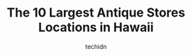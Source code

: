 ---
layout: ampstory
image: https://i0.wp.com/paketmu.com/wp-content/uploads/2023/06/guan-hua-antique-furniture-0-in-hawaii-1686371524.jpeg?resize=640,853
author: techidn
featured: false
description: Explore the diverse Antique Store scene in Hawaii, home to an incredible selection of 10 establishments catering to every taste. Whether youre in search of iconic favorites or undiscovered 
title: The 10 Largest Antique Stores Locations in Hawaii
cover:
   title: The 10 Largest Antique Stores Locations in Hawaii
   subtitle: RICKPATE
   background: https://paketmu.com/wp-content/uploads/2023/06/guan-hua-antique-furniture-0-in-hawaii-1686371524.jpeg

pages: 
 - layout: thirds
   top: <h1>#1 Discovery Antiques</h1>
   bottom: "<p>One of the best antique stores I have had the pleasure of visiting.  I got a really cool metal sign and found some other things that I would have bought (the most awesome</p>"
   background: https://paketmu.com/wp-content/uploads/2023/06/guan-hua-antique-furniture-1-in-hawaii-1686371525.jpeg
   backgroundblur: true
 - layout: thirds
   top: <h1>#2 Antique Freak</h1>
   bottom: "<p>Spent a couple of hours browsing Shanes unbelievable shop. Weve never seen a collection like this. Learning the history behind some of the pieces made the experience ev</p>"
   background: https://paketmu.com/wp-content/uploads/2023/06/guan-hua-antique-furniture-2-in-hawaii-1686371526.jpeg
   cta:
      link: https://paketmu.com/the-10-largest-antique-stores-locations-in-hawaii/
      text: The 10 Largest Antique Stores Locations in Hawaii
 - layout: thirds
   top: <h1>#3 Antique Alley</h1>
   bottom: "<p>Recently gained an interest in vintage items, and this place is such a gem. The owners were really nice and helpful when I was interested in a vintage camera. Definitely </p>"
   background: https://paketmu.com/wp-content/uploads/2023/06/guan-hua-antique-furniture-3-in-hawaii-1686371527.jpeg
   cta:
      link: https://paketmu.com/the-10-largest-antique-stores-locations-in-hawaii/
      text: The 10 Largest Antique Stores Locations in Hawaii
 - layout: thirds
   top: <h1>#4 Hound & Quail</h1>
   bottom: "<p>1156 Nuuanu Ave, Honolulu, HI 96817, United States</p>"
   background: https://images.unsplash.com/photo-1536745287225-21d689278fd1?ixlib=rb-4.0.3&ixid=MnwxMjA3fDB8MHxwaG90by1wYWdlfHx8fGVufDB8fHx8&auto=format&fit=crop&w=640&h=853&q=80
   cta:
      link: https://paketmu.com/the-10-largest-antique-stores-locations-in-hawaii/
      text: The 10 Largest Antique Stores Locations in Hawaii
 - layout: thirds
   top: <h1>#5 Tin Can Mailman</h1>
   bottom: "<p>1026 Nuuanu Ave # 1A, Honolulu, HI 96817, United States</p>"
   background: https://images.unsplash.com/photo-1549241520-425e3dfc01cb?ixlib=rb-4.0.3&ixid=MnwxMjA3fDB8MHxwaG90by1wYWdlfHx8fGVufDB8fHx8&auto=format&fit=crop&w=640&h=853&q=80
   cta:
      link: https://paketmu.com/the-10-largest-antique-stores-locations-in-hawaii/
      text: The 10 Largest Antique Stores Locations in Hawaii
 - layout: thirds
   top: <h1>#6 Antiques By</h1>
   bottom: "<p>65-1290 Kawaihae Rd, Waimea, HI 96743, United States</p>"
   background: https://images.unsplash.com/photo-1618005182384-a83a8bd57fbe?ixlib=rb-4.0.3&ixid=MnwxMjA3fDB8MHxwaG90by1wYWdlfHx8fGVufDB8fHx8&auto=format&fit=crop&w=640&h=853&q=80
   cta:
      link: https://paketmu.com/the-10-largest-antique-stores-locations-in-hawaii/
      text: The 10 Largest Antique Stores Locations in Hawaii
 - layout: thirds
   top: <h1>#7 Bird of Paradise Unique Antiques</h1>
   bottom: "<p>56 N Market St, Wailuku, HI 96793, United States</p>"
   background: https://images.unsplash.com/photo-1527067829737-402993088e6b?ixlib=rb-4.0.3&ixid=MnwxMjA3fDB8MHxwaG90by1wYWdlfHx8fGVufDB8fHx8&auto=format&fit=crop&w=640&h=853&q=80
   cta:
      link: https://paketmu.com/the-10-largest-antique-stores-locations-in-hawaii/
      text: The 10 Largest Antique Stores Locations in Hawaii
 - layout: thirds
   middle: Continue reading...
   background: https://images.unsplash.com/photo-1510906594845-bc082582c8cc?ixlib=rb-4.0.3&ixid=MnwxMjA3fDB8MHxwaG90by1wYWdlfHx8fGVufDB8fHx8&auto=format&fit=crop&w=640&h=853&q=80
   cta:
      link: https://paketmu.com/the-10-largest-antique-stores-locations-in-hawaii/
      text: The 10 Largest Antique Stores Locations in Hawaii
      
---